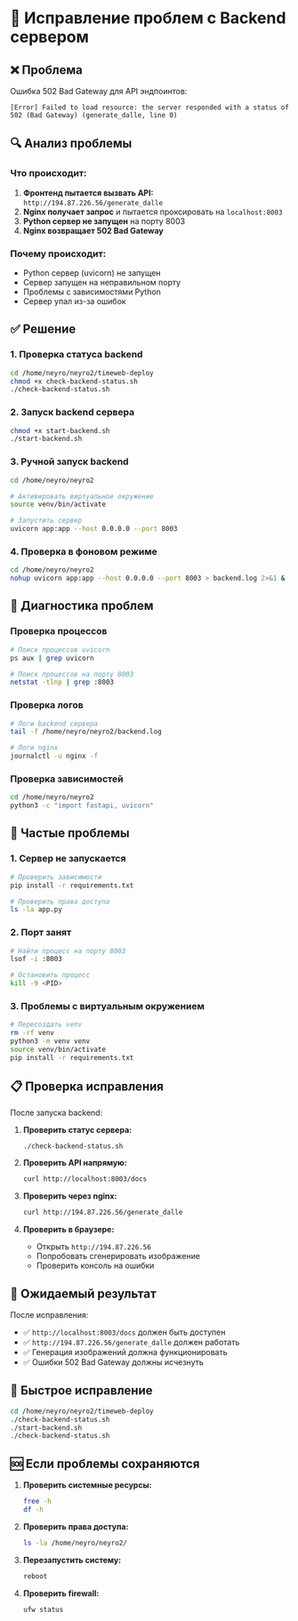# 🚀 Исправление проблем с Backend сервером

## ❌ Проблема
Ошибка 502 Bad Gateway для API эндпоинтов:
```
[Error] Failed to load resource: the server responded with a status of 502 (Bad Gateway) (generate_dalle, line 0)
```

## 🔍 Анализ проблемы

### Что происходит:
1. **Фронтенд пытается вызвать API:** `http://194.87.226.56/generate_dalle`
2. **Nginx получает запрос** и пытается проксировать на `localhost:8003`
3. **Python сервер не запущен** на порту 8003
4. **Nginx возвращает 502 Bad Gateway**

### Почему происходит:
- Python сервер (uvicorn) не запущен
- Сервер запущен на неправильном порту
- Проблемы с зависимостями Python
- Сервер упал из-за ошибок

## ✅ Решение

### 1. Проверка статуса backend
```bash
cd /home/neyro/neyro2/timeweb-deploy
chmod +x check-backend-status.sh
./check-backend-status.sh
```

### 2. Запуск backend сервера
```bash
chmod +x start-backend.sh
./start-backend.sh
```

### 3. Ручной запуск backend
```bash
cd /home/neyro/neyro2

# Активировать виртуальное окружение
source venv/bin/activate

# Запустить сервер
uvicorn app:app --host 0.0.0.0 --port 8003
```

### 4. Проверка в фоновом режиме
```bash
cd /home/neyro/neyro2
nohup uvicorn app:app --host 0.0.0.0 --port 8003 > backend.log 2>&1 &
```

## 🔧 Диагностика проблем

### Проверка процессов
```bash
# Поиск процессов uvicorn
ps aux | grep uvicorn

# Поиск процессов на порту 8003
netstat -tlnp | grep :8003
```

### Проверка логов
```bash
# Логи backend сервера
tail -f /home/neyro/neyro2/backend.log

# Логи nginx
journalctl -u nginx -f
```

### Проверка зависимостей
```bash
cd /home/neyro/neyro2
python3 -c "import fastapi, uvicorn"
```

## 🚨 Частые проблемы

### 1. Сервер не запускается
```bash
# Проверить зависимости
pip install -r requirements.txt

# Проверить права доступа
ls -la app.py
```

### 2. Порт занят
```bash
# Найти процесс на порту 8003
lsof -i :8003

# Остановить процесс
kill -9 <PID>
```

### 3. Проблемы с виртуальным окружением
```bash
# Пересоздать venv
rm -rf venv
python3 -m venv venv
source venv/bin/activate
pip install -r requirements.txt
```

## 📋 Проверка исправления

После запуска backend:

1. **Проверить статус сервера:**
   ```bash
   ./check-backend-status.sh
   ```

2. **Проверить API напрямую:**
   ```bash
   curl http://localhost:8003/docs
   ```

3. **Проверить через nginx:**
   ```bash
   curl http://194.87.226.56/generate_dalle
   ```

4. **Проверить в браузере:**
   - Открыть `http://194.87.226.56`
   - Попробовать сгенерировать изображение
   - Проверить консоль на ошибки

## 🎯 Ожидаемый результат
После исправления:
- ✅ `http://localhost:8003/docs` должен быть доступен
- ✅ `http://194.87.226.56/generate_dalle` должен работать
- ✅ Генерация изображений должна функционировать
- ✅ Ошибки 502 Bad Gateway должны исчезнуть

## 🚀 Быстрое исправление
```bash
cd /home/neyro/neyro2/timeweb-deploy
./check-backend-status.sh
./start-backend.sh
./check-backend-status.sh
```

## 🆘 Если проблемы сохраняются

1. **Проверить системные ресурсы:**
   ```bash
   free -h
   df -h
   ```

2. **Проверить права доступа:**
   ```bash
   ls -la /home/neyro/neyro2/
   ```

3. **Перезапустить систему:**
   ```bash
   reboot
   ```

4. **Проверить firewall:**
   ```bash
   ufw status
   ``` 